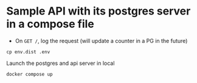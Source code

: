 # Sample API with its postgres server in a compose file
- On `GET /`, log the request (will update a counter in a PG in the future)

```
cp env.dist .env
```

Launch the postgres and api server in local
```
docker compose up
```
